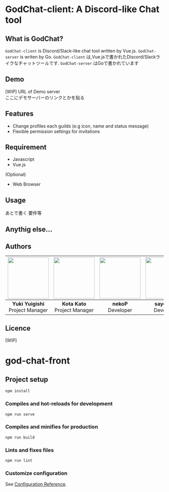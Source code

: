 # GodChat-client: A Discord-like Chat tool

## What is GodChat?
`GodChat-client` is Discord/Slack-like chat tool written by Vue.js.
`GodChat-server` is writen by Go.
`GodChat-client` は,Vue.jsで書かれたDiscord/Slackライクなチャットツールです. 
`GodChat-server` はGoで書かれています
## Demo
[WIP] URL of Demo server  
ここにデモサーバーのリンクとかを貼る

## Features
- Change profiles each guilds (e.g icon, name and status message) 
- Flexible permission settings for invitations

## Requirement
- Javascript
- Vue.js

(Optional)
- Web Browser
## Usage

あとで書く
要件等

## Anythig else...

## Authors  
|  <a href="https://github.com/YukiYuigishi"><img src="https://github.com/YukiYuigishi.png" width="130px"></a> | <a href="https://github.com/kato-k"><img src="https://github.com/kato-k.png" width="130px"></a> | <a href="https://github.com/cv-neko"><img src="https://github.com/cv-neko.png" width="130px"></a> | <a href="https://github.com/sayoi341"><img src="https://github.com/sayoi341.png" width="130px"></a> |
| :--------: | :--------: | :--------: | :---: |
| **Yuki Yuigishi**<br>Project Manager | **Kota Kato**<br>Project Manager | **nekoP**<br>Developer | **sayoi341**<br>Developer |

## Licence
[WIP]

# god-chat-front

## Project setup
```
npm install
```

### Compiles and hot-reloads for development
```
npm run serve
```

### Compiles and minifies for production
```
npm run build
```

### Lints and fixes files
```
npm run lint
```

### Customize configuration
See [Configuration Reference](https://cli.vuejs.org/config/).
